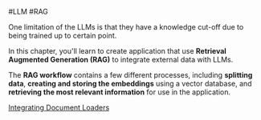 #LLM #RAG

One limitation of the LLMs is that they have a knowledge cut-off due to being trained up to certain point. 

In this chapter, you'll learn to create application that use **Retrieval Augmented Generation (RAG)** to integrate external data with LLMs.

The **RAG workflow** contains a few different processes, including **splitting data**, **creating and storing the embeddings** using a vector database, and **retrieving the most relevant information** for use in the application.

[Integrating Document Loaders](developing_llm_applications_with_langchain/loading_and_preparing_external_data_for_chatbots/Integrating%20Document%20Loaders.md)
